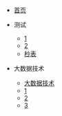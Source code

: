 * [首页](/)


* 测试
  * [1](/测试/1.md)
  * [2](/测试/2.html)
  * [秒表](/测试/3.html)

* 大数据技术
  * [大数据技术](/大数据技术/大数据技术原理与应用.md)
  * [1](/大数据技术/1.md)
  * [2](/大数据技术/2.md)
  * [3](/大数据技术/3.md)
